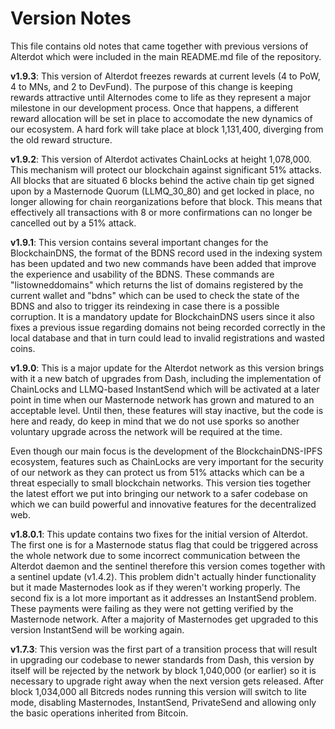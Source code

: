 # **Version Notes**

This file contains old notes that came together with previous versions of Alterdot which were included in the main README.md file of the repository.

**v1.9.3**: This version of Alterdot freezes rewards at current levels (4 to PoW, 4 to MNs, and 2 to DevFund). The purpose of this change is keeping rewards attractive until Alternodes come to life as they represent a major milestone in our development process. Once that happens, a different reward allocation will be set in place to accomodate the new dynamics of our ecosystem. A hard fork will take place at block 1,131,400, diverging from the old reward structure.

**v1.9.2**: This version of Alterdot activates ChainLocks at height 1,078,000. This mechanism will protect our blockchain against significant 51% attacks. All blocks that are situated 6 blocks behind the active chain tip get signed upon by a Masternode Quorum (LLMQ_30_80) and get locked in place, no longer allowing for chain reorganizations before that block. This means that effectively all transactions with 8 or more confirmations can no longer be cancelled out by a 51% attack.

**v1.9.1**: This version contains several important changes for the BlockchainDNS, the format of the BDNS record used in the indexing system has been updated and two new commands have been added that improve the experience and usability of the BDNS. These commands are "listowneddomains" which returns the list of domains registered by the current wallet and "bdns" which can be used to check the state of the BDNS and also to trigger its reindexing in case there is a possible corruption. It is a mandatory update for BlockchainDNS users since it also fixes a previous issue regarding domains not being recorded correctly in the local database and that in turn could lead to invalid registrations and wasted coins.

**v1.9.0**: This is a major update for the Alterdot network as this version brings with it a new batch of upgrades from Dash, including the implementation of ChainLocks and LLMQ-based InstantSend which will be activated at a later point in time when our Masternode network has grown and matured to an acceptable level. Until then, these features will stay inactive, but the code is here and ready, do keep in mind that we do not use sporks so another voluntary upgrade across the network will be required at the time.

Even though our main focus is the development of the BlockchainDNS-IPFS ecosystem, features such as ChainLocks are very important for the security of our network as they can protect us from 51% attacks which can be a threat especially to small blockchain networks. This version ties together the latest effort we put into bringing our network to a safer codebase on which we can build powerful and innovative features for the decentralized web.

**v1.8.0.1**: This update contains two fixes for the initial version of Alterdot. The first one is for a Masternode status flag that could be triggered across the whole network due to some incorrect communication between the Alterdot daemon and the sentinel therefore this version comes together with a sentinel update (v1.4.2). This problem didn't actually hinder functionality but it made Masternodes look as if they weren't working properly. The second fix is a lot more important as it addresses an InstantSend problem. These payments were failing as they were not getting verified by the Masternode network. After a majority of Masternodes get upgraded to this version InstantSend will be working again.

**v1.7.3**: This version was the first part of a transition process that will result in upgrading our codebase to newer standards from Dash, this version by itself will be rejected by the network by block 1,040,000 (or earlier) so it is necessary to upgrade right away when the next version gets released. After block 1,034,000 all Bitcreds nodes running this version will switch to lite mode, disabling Masternodes, InstantSend, PrivateSend and allowing only the basic operations inherited from Bitcoin.
